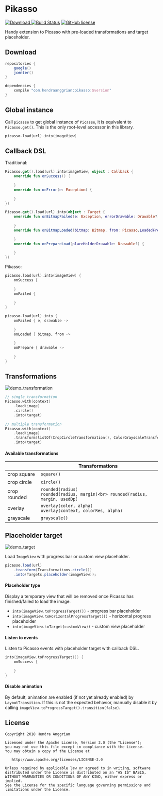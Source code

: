 Pikasso
=======
[![Download](https://api.bintray.com/packages/hendraanggrian/maven/pikasso/images/download.svg) ](https://bintray.com/hendraanggrian/maven/pikasso/_latestVersion)
[![Build Status](https://travis-ci.org/hendraanggrian/pikasso.svg)](https://travis-ci.org/hendraanggrian/pikasso)
[![GitHub license](https://img.shields.io/badge/license-Apache%20License%202.0-blue.svg?style=flat)](http://www.apache.org/licenses/LICENSE-2.0)

Handy extension to Picasso with pre-loaded transformations and target placeholder.

Download
--------
```gradle
repositories {
    google()
    jcenter()
}

dependencies {
    compile "com.hendraanggrian:pikasso:$version"
}
```

Global instance
---------------
Call `picasso` to get global instance of `Picasso`, it is equivalent to `Picasso.get()`.
This is the only root-level accessor in this library.

```kotlin
picasso.load(url).into(imageView)
```

Callback DSL
------------
Traditional:
```kotlin
Picasso.get().load(url).into(imageView, object : Callback {
    override fun onSuccess() {
        
    }
    override fun onError(e: Exception) {
        
    }
})

Picasso.get().load(url).into(object : Target {
    override fun onBitmapFailed(e: Exception, errorDrawable: Drawable?) {
        
    }
    override fun onBitmapLoaded(bitmap: Bitmap, from: Picasso.LoadedFrom) {
        
    }
    override fun onPrepareLoad(placeHolderDrawable: Drawable?) {
        
    }
})
```

Pikasso:
```kotlin
picasso.load(url).into(imageView) {
    onSuccess {
        
    }
    onFailed {
    
    }
}

picasso.load(url).into {
    onFailed { e, drawable ->
    
    }
    onLoaded { bitmap, from ->
    
    }
    onPrepare { drawable ->
    
    }
}
```

Transformations
---------------
![demo_transformation][demo_transformation]

```kotlin
// single transformation
Picasso.with(context)
    .load(image)
    .circle()
    .into(target)
    
// multiple transformation
Picasso.with(context)
    .load(image)
    .transform(listOf(CropCircleTransformation(), ColorGrayscaleTransformation()))
    .into(target)
```

#### Available transformations
|              |                                                         Transformations             |
|--------------|-------------------------------------------------------------------------------------|
| crop square  | `square()`                                                                          |
| crop circle  | `circle()`                                                                          |
| crop rounded | `rounded(radius)`<br> `rounded(radius, margin)<br> rounded(radius, margin, usedDp)` |
| overlay      | `overlay(color, alpha)`<br> `overlay(context, colorRes, alpha)`                     |
| grayscale    | `grayscale()`                                                                       |

Placeholder target
------------------
![demo_target][demo_target]

Load `ImageView` with progress bar or custom view placeholder.

```java
picasso.load(url)
    .transform(Transformations.circle())
    .into(Targets.placeholder(imageView));
```
 
#### Placeholder type
Display a temporary view that will be removed once Picasso has finished/failed to load the image.
 * `into(imageView.toProgressTarget())` - progress bar placeholder
 * `into(imageView.toHorizontalProgressTarget())` - horizontal progress placeholder
 * `into(imageView.toTarget(customView))` - custom view placeholder

#### Listen to events
Listen to Picasso events with placeholder target with callback DSL.

```kotlin
into(imageView.toProgressTarget()) {
    onSuccess {
        
    }
}
```

#### Disable animation
By default, animation are enabled (if not yet already enabled) by `LayoutTransition`.
If this is not the expected behavior, 
manually disable it by calling `imageView.toProgressTarget().transition(false)`.

License
-------
    Copyright 2018 Hendra Anggrian

    Licensed under the Apache License, Version 2.0 (the "License");
    you may not use this file except in compliance with the License.
    You may obtain a copy of the License at

       http://www.apache.org/licenses/LICENSE-2.0

    Unless required by applicable law or agreed to in writing, software
    distributed under the License is distributed on an "AS IS" BASIS,
    WITHOUT WARRANTIES OR CONDITIONS OF ANY KIND, either express or implied.
    See the License for the specific language governing permissions and
    limitations under the License.
    
[demo_target]: /art/demo_target.gif
[demo_transformation]: /art/demo_transformation.gif
